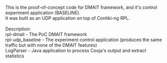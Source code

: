 This is the proof-of-concept code for DMAIT framework, and it's control experiment application (BASELINE).<br/>
It was built as an UDP application on top of Contiki-ng RPL.<br/>
<br/>
Description:<br/>
rpl-dmait - The PoC DMAIT framework<br/>
rpl-udp_baseline - The experiment control application (produces the same traffic but with none of the DMAIT features)<br/>
LogParser - Java application to process Cooja's output and extract statistics<br/>

